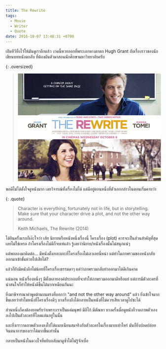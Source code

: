 ```yaml
---
title: The Rewrite
tags:
  - Movie
  - Writer
  - Quote
date: 2016-10-07 13:48:31 +0700
---
```


เปิดทีวีทิ้งไว้ให้มันดูเราอีกแล้ว งวดนี้หวยออกที่พระเอกหางตาตก Hugh Grant กับเรื่องราวของนักเขียนบทหนังตกอับ ที่ต้องผันตัวมาสอนนักศึกษามหาวิทยาลัยครับ

{: .oversized}
> ![](/images/cover/the-rewrite.jpg)

พอดีไม่ได้ตั้งใจดูหนังมาก เลยวิจารณ์ทั้งเรื่องไม่ได้ แต่มีอยู่ตอนหนึ่งที่ตัวเอกกล่าวในตอนเริ่มคาบว่า

{: .quote}
> Character is everything, fortunately not in life, but in storytelling. Make sure that your character drive a plot, and not the other way around.
>
> Keith Michaels, The Rewrite (2014)

ได้ยินครั้งแรกก็เอ๊ะใจว่า เฮ้ย นิยายหรือหนังหนึ่งเรื่องนี่ โครงเรื่อง (plot) ควรจะเป็นส่วนสำคัญที่สุดเลยไม่ใช่เหรอ ถ้าโครงเรื่องไม่ดีก็จบเห่แล้ว รู้เลยว่านิยาย/หนังเรื่องนั้นไม่สนุกแน่ๆ

แต่พอลองมาคิดต่อ... มีหนังตั้งเยอะแยะที่โครงเรื่องไม่เลวเลยนี่หน่า แต่ทำไมภาพรวมของหนังกลับออกมาเข้าขั้นห่วยไปเสียได้?

แล้วก็ยังมีหนังอีกไม่น้อยที่โครงเรื่องธรรมดาๆ แต่ว่าภาพรวมกลับทำออกมาได้ดีเกินคาด

แน่นอน หนังเรื่องหนึ่งๆ มีตั้งหลายองค์ประกอบที่จะทำให้ภาพรวมออกมาดีหรือแย่ แต่การมีตัวละครที่น่าสนใจก็ทำให้หนังดีขึ้นได้มากเหมือนกันนะ

ยิ่งมาพิจารณาคำพูดด้านบนตรงที่บอกว่า "and not the other way around" แล้ว ยิ่งเข้าใจมากขึ้นเลยว่าทำไมหนังที่โครงเรื่องดีๆ บางเรื่องถึงได้กลายเป็นหนังที่ไม่ควรเสียเวลาดูไปซะได้

ส่วนหนึ่งก็คงต้องยอมรับว่าเพราะเราเป็นแค่มนุษย์ มีอีโก้ มีตัณหา บางครั้งเมื่อดูหนังก็วาดภาพตัวเองลงไปเป็นตัวละครที่โลดแล่นอยู่ในนั้น

และยิ่งเราวาดภาพตัวเองลงไปได้แนบเนียนสมจริงกับตัวละครในเรื่องมากเท่าไหร่ มันก็ยิ่งปลดปล่อยจินตนาการของเราได้มากขึ้นเท่านั้น

กลายเป็นหนังในดวงใจที่หยิบกลับมาดูซ้ำได้ไม่รู้จักเบื่อ

